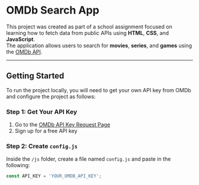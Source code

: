 # OMDb Search App

This project was created as part of a school assignment focused on learning how to fetch data from public APIs using **HTML**, **CSS**, and **JavaScript**.  
The application allows users to search for **movies**, **series**, and **games** using the [OMDb API](https://www.omdbapi.com/).

---

## Getting Started

To run the project locally, you will need to get your own API key from OMDb and configure the project as follows:

### Step 1: Get Your API Key

1. Go to the [OMDb API Key Request Page](https://www.omdbapi.com/apikey.aspx)  
2. Sign up for a free API key

### Step 2: Create `config.js`

Inside the `/js` folder, create a file named `config.js` and paste in the following:

```javascript
const API_KEY = 'YOUR_OMDB_API_KEY';
```